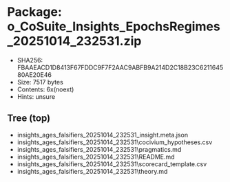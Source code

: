 # Package: o_CoSuite_Insights_EpochsRegimes_20251014_232531.zip

* SHA256: FBAAEACD1D8413F67FDDC9F7F2AAC9ABFB9A214D2C18B23C621164580AE20E46
* Size:   7517 bytes
* Contents: 6x(noext)
* Hints:  unsure

## Tree (top)
- insights_ages_falsifiers_20251014_232531\_insight.meta.json
- insights_ages_falsifiers_20251014_232531\cocivium_hypotheses.csv
- insights_ages_falsifiers_20251014_232531\pragmatics.md
- insights_ages_falsifiers_20251014_232531\README.md
- insights_ages_falsifiers_20251014_232531\scorecard_template.csv
- insights_ages_falsifiers_20251014_232531\theory.md

